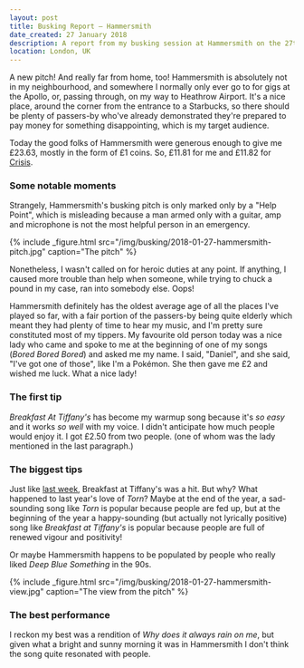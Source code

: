 ```yaml
---
layout: post
title: Busking Report – Hammersmith
date_created: 27 January 2018
description: A report from my busking session at Hammersmith on the 27th of January 2018!
location: London, UK
---
```


A new pitch! And really far from home, too! Hammersmith is absolutely not in my neighbourhood, and somewhere I normally only ever go to for gigs at the Apollo, or, passing through, on my way to Heathrow Airport. It's a nice place, around the corner from the entrance to a Starbucks, so there should be plenty of passers-by who've already demonstrated they're prepared to pay money for something disappointing, which is my target audience.

Today the good folks of Hammersmith were generous enough to give me £23.63, mostly in the form of £1 coins. So, £11.81 for me and £11.82 for [Crisis](https://www.crisis.org.uk/).

### Some notable moments

Strangely, Hammersmith's busking pitch is only marked only by a "Help Point", which is misleading because a man armed only with a guitar, amp and microphone is not the most helpful person in an emergency.

{% include _figure.html src="/img/busking/2018-01-27-hammersmith-pitch.jpg" caption="The pitch" %}

Nonetheless, I wasn't called on for heroic duties at any point. If anything, I caused more trouble than help when someone, while trying to chuck a pound in my case, ran into somebody else. Oops!

Hammersmith definitely has the oldest average age of all the places I've played so far, with a fair portion of the passers-by being quite elderly which meant they had plenty of time to hear my music, and I'm pretty sure constituted most of my tippers. My favourite old person today was a nice lady who came and spoke to me at the beginning of one of my songs (_Bored Bored Bored_) and asked me my name. I said, "Daniel", and she said, "I've got one of those", like I'm a Pokémon. She then gave me £2 and wished me luck. What a nice lady!

### The first tip

_Breakfast At Tiffany's_ has become my warmup song because it's _so easy_ and it works _so well_ with my voice. I didn't anticipate how much people would enjoy it. I got £2.50 from two people. (one of whom was the lady mentioned in the last paragraph.)

### The biggest tips

Just like [last week](/busking/2018-01-20-south-kensington), Breakfast at Tiffany's was a hit. But why? What happened to last year's love of _Torn_? Maybe at the end of the year, a sad-sounding song like _Torn_ is popular because people are fed up, but at the beginning of the year a happy-sounding (but actually not lyrically positive) song like _Breakfast at Tiffany's_ is popular because people are full of renewed vigour and positivity!

Or maybe Hammersmith happens to be populated by people who really liked _Deep Blue Something_ in the 90s.

{% include _figure.html src="/img/busking/2018-01-27-hammersmith-view.jpg" caption="The view from the pitch" %}

### The best performance

I reckon my best was a rendition of _Why does it always rain on me_, but given what a bright and sunny morning it was in Hammersmith I don't think the song quite resonated with people.
